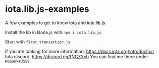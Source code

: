# iota.lib.js-examples
A few examples to get to know iota and iota.lib.js
 
Install the lib in Node.js with `npm i iota.lib.js`

Start with `first transaction.js`

If you are looking for more information:
 https://docs.iota.org/introduction
 Iota discord: https://discord.gg/fNGZXvh
 You can find me there under `Homunk#3558`
